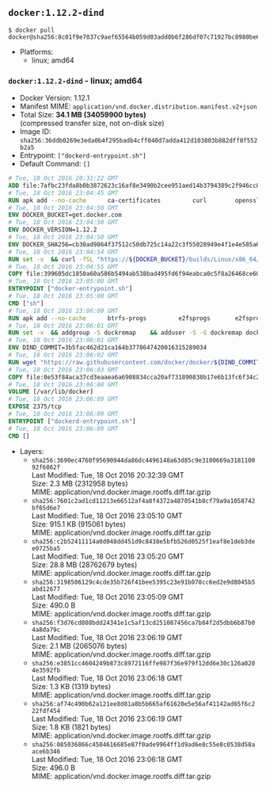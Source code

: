 ## `docker:1.12.2-dind`

```console
$ docker pull docker@sha256:8c01f9e7037c9aef65564b059d03add0b6f286df07c71927bc8980be6cf996a9
```

-	Platforms:
	-	linux; amd64

### `docker:1.12.2-dind` - linux; amd64

-	Docker Version: 1.12.1
-	Manifest MIME: `application/vnd.docker.distribution.manifest.v2+json`
-	Total Size: **34.1 MB (34059900 bytes)**  
	(compressed transfer size, not on-disk size)
-	Image ID: `sha256:36ddb0269e3eda0b4f295badb4cff040d7adda412d103803b882dff8f552b2a5`
-	Entrypoint: `["dockerd-entrypoint.sh"]`
-	Default Command: `[]`

```dockerfile
# Tue, 18 Oct 2016 20:31:22 GMT
ADD file:7afbc23fda8b0b3872623c16af8e3490b2cee951aed14b3794389c2f946cc8c7 in / 
# Tue, 18 Oct 2016 23:04:45 GMT
RUN apk add --no-cache 		ca-certificates 		curl 		openssl
# Tue, 18 Oct 2016 23:04:50 GMT
ENV DOCKER_BUCKET=get.docker.com
# Tue, 18 Oct 2016 23:04:50 GMT
ENV DOCKER_VERSION=1.12.2
# Tue, 18 Oct 2016 23:04:50 GMT
ENV DOCKER_SHA256=cb30ad9864f37512c50db725c14a22c3f55028949e4f1e4e585a6b3c624c4b0e
# Tue, 18 Oct 2016 23:04:54 GMT
RUN set -x 	&& curl -fSL "https://${DOCKER_BUCKET}/builds/Linux/x86_64/docker-${DOCKER_VERSION}.tgz" -o docker.tgz 	&& echo "${DOCKER_SHA256} *docker.tgz" | sha256sum -c - 	&& tar -xzvf docker.tgz 	&& mv docker/* /usr/local/bin/ 	&& rmdir docker 	&& rm docker.tgz 	&& docker -v
# Tue, 18 Oct 2016 23:04:55 GMT
COPY file:399605dc1850a60a586b5494ab538bad495fd6f94eabca0c5f8a26468ce6030f in /usr/local/bin/ 
# Tue, 18 Oct 2016 23:05:00 GMT
ENTRYPOINT ["docker-entrypoint.sh"]
# Tue, 18 Oct 2016 23:05:00 GMT
CMD ["sh"]
# Tue, 18 Oct 2016 23:06:00 GMT
RUN apk add --no-cache 		btrfs-progs 		e2fsprogs 		e2fsprogs-extra 		iptables 		xfsprogs 		xz
# Tue, 18 Oct 2016 23:06:01 GMT
RUN set -x 	&& addgroup -S dockremap 	&& adduser -S -G dockremap dockremap 	&& echo 'dockremap:165536:65536' >> /etc/subuid 	&& echo 'dockremap:165536:65536' >> /etc/subgid
# Tue, 18 Oct 2016 23:06:01 GMT
ENV DIND_COMMIT=3b5fac462d21ca164b3778647420016315289034
# Tue, 18 Oct 2016 23:06:02 GMT
RUN wget "https://raw.githubusercontent.com/docker/docker/${DIND_COMMIT}/hack/dind" -O /usr/local/bin/dind 	&& chmod +x /usr/local/bin/dind
# Tue, 18 Oct 2016 23:06:03 GMT
COPY file:0e53f84aca37cd3eaaea6a6908834cca20af731890838b17e6b13fc6f34c20b3 in /usr/local/bin/ 
# Tue, 18 Oct 2016 23:06:08 GMT
VOLUME [/var/lib/docker]
# Tue, 18 Oct 2016 23:06:09 GMT
EXPOSE 2375/tcp
# Tue, 18 Oct 2016 23:06:09 GMT
ENTRYPOINT ["dockerd-entrypoint.sh"]
# Tue, 18 Oct 2016 23:06:09 GMT
CMD []
```

-	Layers:
	-	`sha256:3690ec4760f95690944da86dc4496148a63d85c9e3100669a318110092f6862f`  
		Last Modified: Tue, 18 Oct 2016 20:32:39 GMT  
		Size: 2.3 MB (2312958 bytes)  
		MIME: application/vnd.docker.image.rootfs.diff.tar.gzip
	-	`sha256:7601c2ad1cd11213e66512af4a8f4372a4870541b8cf79a9a1058742bf65d6e7`  
		Last Modified: Tue, 18 Oct 2016 23:05:10 GMT  
		Size: 915.1 KB (915061 bytes)  
		MIME: application/vnd.docker.image.rootfs.diff.tar.gzip
	-	`sha256:c2b52411114a0d048dd451d9c8438e5bfb526d0525f1eaf8e1deb3dee0725ba5`  
		Last Modified: Tue, 18 Oct 2016 23:05:20 GMT  
		Size: 28.8 MB (28762679 bytes)  
		MIME: application/vnd.docker.image.rootfs.diff.tar.gzip
	-	`sha256:3198506129c4cde35b726f41bee5395c23e91b078cc6ed2e9d8045b5abd12677`  
		Last Modified: Tue, 18 Oct 2016 23:05:09 GMT  
		Size: 490.0 B  
		MIME: application/vnd.docker.image.rootfs.diff.tar.gzip
	-	`sha256:f3d76cd808bdd24341e1c5af13cd251087456ca7b84f2d5dbb6b87b04a8da79c`  
		Last Modified: Tue, 18 Oct 2016 23:06:19 GMT  
		Size: 2.1 MB (2065076 bytes)  
		MIME: application/vnd.docker.image.rootfs.diff.tar.gzip
	-	`sha256:e3851cc4604249b873c8972116ffe987f36e979f12dd6e30c126a0204e3592fb`  
		Last Modified: Tue, 18 Oct 2016 23:06:18 GMT  
		Size: 1.3 KB (1319 bytes)  
		MIME: application/vnd.docker.image.rootfs.diff.tar.gzip
	-	`sha256:af74c490b62a121ee8d81a8b5b665af61620e5e56af41142ad65f6c222fdf454`  
		Last Modified: Tue, 18 Oct 2016 23:06:19 GMT  
		Size: 1.8 KB (1821 bytes)  
		MIME: application/vnd.docker.image.rootfs.diff.tar.gzip
	-	`sha256:085036866c4584616685e87f0ade9964ff1d9ad6e8c55e8c0538d58aace6b346`  
		Last Modified: Tue, 18 Oct 2016 23:06:18 GMT  
		Size: 496.0 B  
		MIME: application/vnd.docker.image.rootfs.diff.tar.gzip
